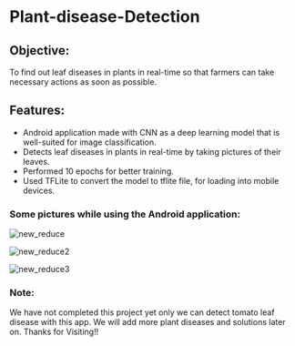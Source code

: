 # Plant-disease-Detection


## Objective: 
To find out leaf diseases in plants in real-time so that farmers can take necessary actions as soon as possible.

## Features:
* Android application made with CNN as a deep learning model that is well-suited for image classification. 
* Detects leaf diseases in plants in real-time by taking pictures of their leaves. 
* Performed 10 epochs for better training. 
* Used TFLite to convert the model to tflite file, for loading into mobile devices.

### Some pictures while using the Android application:

![new_reduce](https://github.com/Pratyay008/Plant-disease-Detection/assets/81563083/7dd4e07d-7478-4d15-8544-66e151115539)

![new_reduce2](https://github.com/Pratyay008/Plant-disease-Detection/assets/81563083/fea67214-d1e6-4908-8574-aab7e1146bc7)

![new_reduce3](https://github.com/Pratyay008/Plant-disease-Detection/assets/81563083/d7e91bde-7bd6-4bf9-926e-cfa97c3829fb)



### Note:
We have not completed this project yet only we can detect tomato leaf disease with this app. We will add more plant diseases and solutions later on. Thanks for Visiting!!
